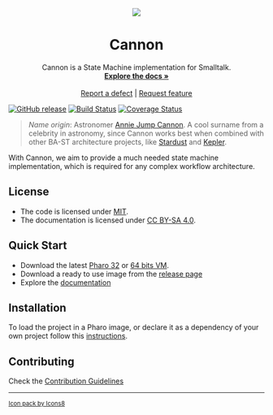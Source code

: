 <p align="center"><img src="assets/logos/128x128.png">
 <h1 align="center">Cannon</h1>
  <p align="center">
    Cannon is a State Machine implementation for Smalltalk.
    <br>
    <a href="docs/"><strong>Explore the docs »</strong></a>
    <br>
    <br>
    <a href="https://github.com/ba-st/Cannon/issues/new?labels=Type%3A+Defect">Report a defect</a>
    |
    <a href="https://github.com/ba-st/Cannon/issues/new?labels=Type%3A+Feature">Request feature</a>
  </p>
</p>

[![GitHub release](https://img.shields.io/github/release/ba-st/Cannon.svg)](https://github.com/ba-st/Cannon/releases/latest)
[![Build Status](https://travis-ci.org/ba-st/Cannon.svg?branch=master)](https://travis-ci.org/ba-st/Cannon)
[![Coverage Status](https://coveralls.io/repos/github/ba-st/Cannon/badge.svg?branch=master)](https://coveralls.io/github/ba-st/Cannon?branch=master)

> *Name origin*: Astronomer [Annie Jump Cannon](https://en.wikipedia.org/wiki/Annie_Jump_Cannon). A cool surname from a celebrity in astronomy, since Cannon works best when combined with other BA-ST architecture projects, like [Stardust](https://github.com/ba-st/Stardust) and [Kepler](https://github.com/ba-st/Kepler).

With Cannon, we aim to provide a much needed state machine implementation, which is required for any complex workflow architecture.

## License
- The code is licensed under [MIT](LICENSE).
- The documentation is licensed under [CC BY-SA 4.0](http://creativecommons.org/licenses/by-sa/4.0/).

## Quick Start

- Download the latest [Pharo 32](https://get.pharo.org/) or [64 bits VM](https://get.pharo.org/64/).
- Download a ready to use image from the [release page](https://github.com/ba-st/Cannon/releases/latest)
- Explore the [documentation](docs/)

## Installation

To load the project in a Pharo image, or declare it as a dependency of your own project follow this [instructions](docs/Installation.md).

## Contributing

Check the [Contribution Guidelines](CONTRIBUTING.md)

---
<small><a href="https://icons8.com">Icon pack by Icons8</a></small>
